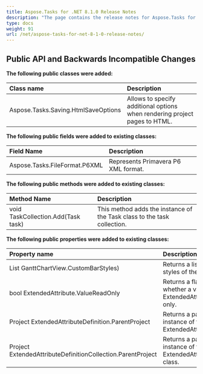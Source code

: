 ```yaml
---
title: Aspose.Tasks for .NET 8.1.0 Release Notes
description: "The page contains the release notes for Aspose.Tasks for .NET 8.1.0."
type: docs
weight: 91
url: /net/aspose-tasks-for-net-8-1-0-release-notes/
---
```


## **Public API and Backwards Incompatible Changes**

**The following public classes were added:**

|**Class name**|**Description**|
| :- | :- |
|Aspose.Tasks.Saving.HtmlSaveOptions |Allows to specify additional options when rendering project pages to HTML. |
**The following public fields were added to existing classes:**

|**Field Name**|**Description**|
| :- | :- |
|Aspose.Tasks.FileFormat.P6XML |Represents Primavera P6 XML format. |
**The following public methods were added to existing classes:**

|**Method Name**|**Description**|
| :- | :- |
|void TaskCollection.Add(Task task) |This method adds the instance of the Task class to the task collection. |
**The following public properties were added to existing classes:**

|**Property name**|**Description**|
| :- | :- |
|List<GanttBarStyle> GanttChartView.CustomBarStyles) |Returns a list of custom Gantt bar styles of the Gantt Chart view. |
|bool ExtendedAttribute.ValueReadOnly |Returns a flag which determines whether a value of the ExtendedAttribute instance is read-only. |
|Project ExtendedAttributeDefinition.ParentProject |Returns a parent project for the instance of the ExtendedAttributeDefinition class. |
|Project ExtendedAttributeDefinitionCollection.ParentProject |Returns a parent project for the instance of the ExtendedAttributeDefinitionCollection class. |

